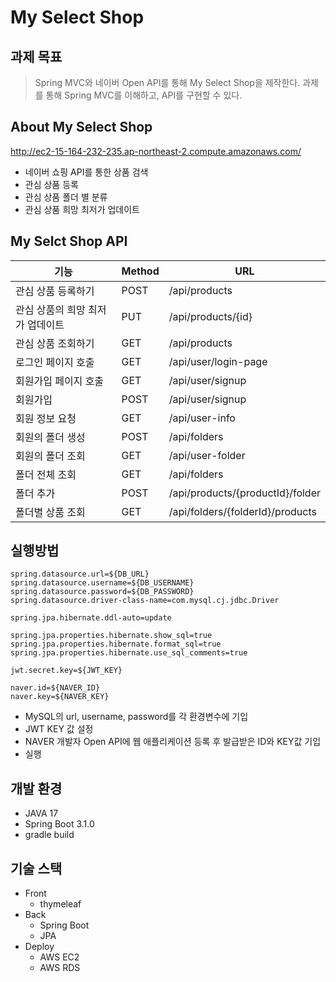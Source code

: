 # My Select Shop

## 과제 목표

> Spring MVC와 네이버 Open API를 통해 My Select Shop을 제작한다.
과제를 통해 Spring MVC를 이해하고, API를 구현할 수 있다.
>

## About My Select Shop
http://ec2-15-164-232-235.ap-northeast-2.compute.amazonaws.com/
- 네이버 쇼핑 API를 통한 상품 검색
- 관심 상품 등록
- 관심 상품 폴더 별 분류
- 관심 상품 희망 최저가 업데이트

## My Selct Shop API

| 기능 | Method | URL |
| --- | --- | --- |
| 관심 상품 등록하기 | POST | /api/products |
| 관심 상품의 희망 최저가 업데이트 | PUT | /api/products/{id} |
| 관심 상품 조회하기 | GET | /api/products |
| 로그인 페이지 호출 | GET | /api/user/login-page |
| 회원가입 페이지 호출 | GET | /api/user/signup |
| 회원가입 | POST | /api/user/signup |
| 회원 정보 요청 | GET | /api/user-info |
| 회원의 폴더 생성 | POST | /api/folders |
| 회원의 폴더 조회 | GET | /api/user-folder |
| 폴더 전체 조회 | GET | /api/folders |
| 폴더 추가 | POST | /api/products/{productId}/folder |
| 폴더별 상품 조회 | GET | /api/folders/{folderId}/products |

## 실행방법

```
spring.datasource.url=${DB_URL}
spring.datasource.username=${DB_USERNAME}
spring.datasource.password=${DB_PASSWORD}
spring.datasource.driver-class-name=com.mysql.cj.jdbc.Driver

spring.jpa.hibernate.ddl-auto=update

spring.jpa.properties.hibernate.show_sql=true
spring.jpa.properties.hibernate.format_sql=true
spring.jpa.properties.hibernate.use_sql_comments=true

jwt.secret.key=${JWT_KEY}

naver.id=${NAVER_ID}
naver.key=${NAVER_KEY}
```

- MySQL의 url, username, password를 각 환경변수에 기입
- JWT KEY 값 설정
- NAVER 개발자 Open API에 웹 애플리케이션 등록 후 발급받은 ID와 KEY값 기입
- 실행

## 개발 환경

- JAVA 17
- Spring Boot 3.1.0
- gradle build

## 기술 스택

- Front
    - thymeleaf
- Back
    - Spring Boot
    - JPA
- Deploy
    - AWS EC2
    - AWS RDS
